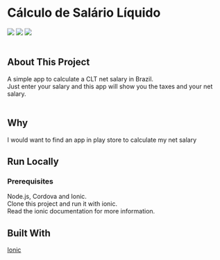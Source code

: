 # Cálculo de Salário Líquido
<div>
  <img src="https://play-lh.googleusercontent.com/ia6g5UabB8GvgTF-yn4PrKvYHPL4XtgqBVYTNm0iLRa92O-Y2mO3nCoPWUc3r8-Xjjs=w720-h310-rw"/>
  <img src="https://play-lh.googleusercontent.com/7gqfK0JO63ASn_sP4TAjJNN5GMf8mWkWAjRhbjFzUkUmeyoC9l8WIQqI8pLqA9OQ4G8=w720-h310-rw"/>
  <img src="https://play-lh.googleusercontent.com/oan3ALC9VcuoedRAph4eRPFzLSiIqUqTHKFHT21MFuwqqISYYEgspS8N6TqV-YzGvYk=w720-h310-rw"/>
</div>
<br/>

## About This Project
A simple app to calculate a CLT net salary in Brazil.<br/>
Just enter your salary and this app will show you the taxes and your net salary.<br/>
<br/>

## Why
I would want to find an app in play store to calculate my net salary 
<br/>

## Run Locally

### Prerequisites
Node.js, Cordova and Ionic.
<br/>
Clone this project and run it with ionic.
<br/>
Read the ionic documentation for more information.
<br/>
## Built With
[Ionic](https://ionicframework.com/)
